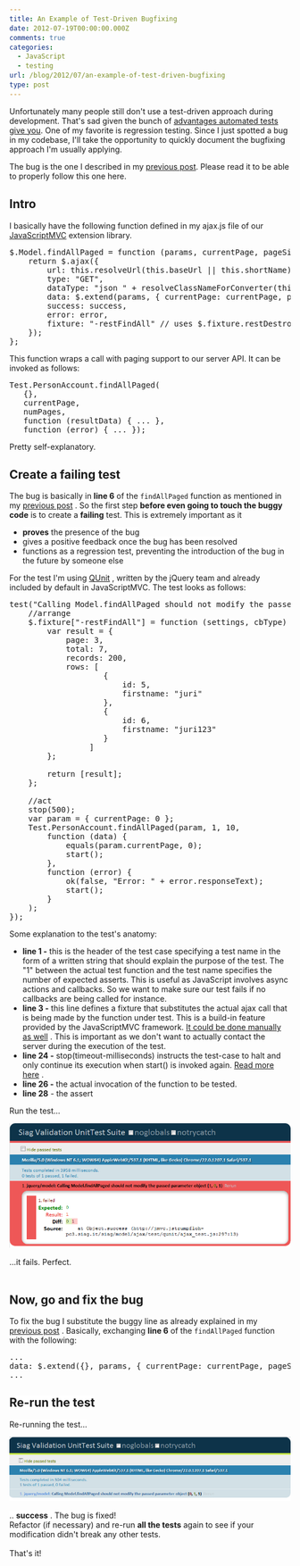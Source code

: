 ```yaml
---
title: An Example of Test-Driven Bugfixing
date: 2012-07-19T00:00:00.000Z
comments: true
categories:
  - JavaScript
  - testing
url: /blog/2012/07/an-example-of-test-driven-bugfixing
type: post
---
```


Unfortunately many people still don't use a test-driven approach during development. That's sad given the bunch of <a href="http://blog.js-development.com/search/label/Unit%20Testing" target="_blank">advantages automated tests give you</a>. One of my favorite is regression testing. Since I just spotted a bug in my codebase, I'll take the opportunity to quickly document the bugfixing approach I'm usually applying.

The bug is the one I described in my [previous post](/blog/2012/07/why-extendsomeobj-anotherobj-might-be/). Please read it to be able to properly follow this one here.

<h2>Intro</h2>
<span style="background-color: white;">
  I basically have the following function defined in my ajax.js file of our
</span>
<a href="http://javascriptmvc.com/" style="background-color: white;" target="_blank">JavaScriptMVC</a>
<span style="background-color: white;">extension library.</span>
<br />
<pre class="brush:javascript">$.Model.findAllPaged = function (params, currentPage, pageSize, success, error) {<br />    return $.ajax({<br />        url: this.resolveUrl(this.baseUrl || this.shortName),<br />        type: "GET",<br />        dataType: "json " + resolveClassNameForConverter(this.shortName) + ".models", //"account.models" for autowiring<br />        data: $.extend(params, { currentPage: currentPage, pageSize: pageSize }),<br />        success: success,<br />        error: error,<br />        fixture: "-restFindAll" // uses $.fixture.restDestroy for response.<br />    });<br />};</pre>
This function wraps a call with paging support to our server API. It can be invoked as follows:
<br />
<pre class="brush:javascript">Test.PersonAccount.findAllPaged(<br />   {}, <br />   currentPage, <br />   numPages,<br />   function (resultData) { ... },<br />   function (error) { ... });<br /></pre>
Pretty self-explanatory.
<br />
<h2>Create a failing test</h2>
The bug is basically in <b>line 6</b>
of the
<code>findAllPaged</code>
function as mentioned in my
<a href="http://blog.js-development.com/2012/07/why-extendsomeobj-anotherobj-might-be.html" target="_blank">previous post</a>
. So the first step <b>before even going to touch the buggy code</b>
is to create a
<b>failing</b>
test. This is extremely important as it
<br />
<ul>
  <li>
    <b style="background-color: white;">proves</b>
    <span style="background-color: white;">the presence of the bug</span>
  </li>
  <li>
    <span style="background-color: white;">gives a positive feedback once the bug has been resolved</span>
  </li>
  <li>
    <span style="background-color: white;">
      functions as a regression test, preventing the introduction of the bug in the future by someone else
    </span>
  </li>
</ul>
For the test I'm using
<a href="http://qunitjs.com/" target="_blank">QUnit</a>
, written by the jQuery team and already included by default in JavaScriptMVC. The test looks as follows:
<br />

<pre class="linenums">test("Calling Model.findAllPaged should not modify the passed parameter object", 1, function () {<br />    //arrange<br />    $.fixture["-restFindAll"] = function (settings, cbType) {<br />        var result = {<br />            page: 3,<br />            total: 7,<br />            records: 200,<br />            rows: [<br />                    {<br />                        id: 5,<br />                        firstname: "juri"<br />                    },<br />                    {<br />                        id: 6,<br />                        firstname: "juri123"<br />                    }<br />                 ]<br />        };<br /><br />        return [result];<br />    };<br /><br />    //act<br />    stop(500);<br />    var param = { currentPage: 0 };<br />    Test.PersonAccount.findAllPaged(param, 1, 10,<br />        function (data) {<br />            equals(param.currentPage, 0);<br />            start();<br />        },<br />        function (error) {<br />            ok(false, "Error: " + error.responseText);<br />            start();<br />        }<br />    );<br />});<br /></pre>
Some explanation to the test's anatomy:
<br />
<ul>
  <li>
    <b>line 1 -</b>
    this is the header of the test case specifying a test name in the form of a written string that should explain the purpose of the test. The "1" between the actual test function and the test name specifies the number of expected asserts. This is useful as JavaScript involves async actions and callbacks. So we want to make sure our test fails if no callbacks are being called for instance.
  </li>
  <li>
    <b>line 3 -</b>
    this line defines a fixture that substitutes the actual ajax call that is being made by the function under test. This is a build-in feature provided by the JavaScriptMVC framework.
    <a href="http://blog.js-development.com/2011/09/testing-javascript-mocking-jquery-ajax.html" target="_blank">It could be done manually as well</a>
    . This is important as we don't want to actually contact the server during the execution of the test.
  </li>
  <li>
    <b>line 24 -</b>
    stop(timeout-milliseconds) instructs the test-case to halt and only continue its execution when start() is invoked again.
    <a href="http://qunitjs.com/cookbook/#asynchronous_callbacks" target="_blank">Read more here</a>
    .
  </li>
  <li>
    <b>line 26 -</b>
    the actual&nbsp;invocation&nbsp;of the function to be tested.
  </li>
  <li>
    <b>line 28</b>
    - the assert
  </li>
</ul>
<div>Run the test...</div>

![](/blog/assets/imgs/qunit_failing_test.png)

<div>...it fails. Perfect.</div>
<div>
  <br />
</div>
<h2>Now, go and fix the bug</h2>
<div>
  To fix the bug I substitute the buggy line as already explained in my
  <a href="http://blog.js-development.com/2012/07/why-extendsomeobj-anotherobj-might-be.html" target="_blank">previous post</a>
  . Basically, exchanging
  <b>line 6</b>
  of the
  <code>findAllPaged</code>
  function with the following:
</div>
<pre class="brush:javascript">...<br />data: $.extend({}, params, { currentPage: currentPage, pageSize: pageSize }),<br />...<br /></pre>
<h2>
  <span style="background-color: white;">Re-run the test</span>
</h2>
<div>
  <span style="background-color: white;">Re-running the test...</span>
</div>

![](/blog/assets/imgs/qunit_succeeding_test.png)

<div>
  <span style="background-color: white;">
    ..
    <b>success</b>
    . The bug is fixed!
  </span>
</div>
Refactor (if necessary) and re-run
<b>all the tests</b>
again to see if your modification didn't break any other tests.
<br />
<br />
That's it!
